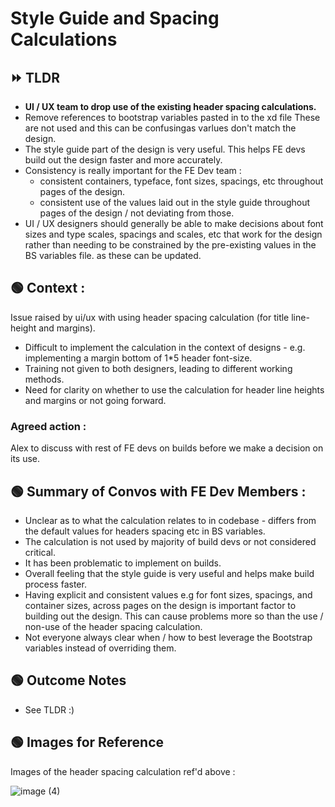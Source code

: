 # Style Guide and Spacing Calculations

## :fast_forward: TLDR
- **UI / UX team to drop use of the existing header spacing calculations.**
- Remove references to bootstrap variables pasted in to the xd file These are not used and this can be confusingas varlues don't match the design.
- The style guide part of the design is very useful. This helps FE devs build out the design faster and more accurately.
- Consistency is really important for the FE Dev team :
  - consistent containers, typeface, font sizes, spacings, etc throughout pages of the design.
  - consistent use of the values laid out in the style guide throughout pages of the design / not deviating from those.
- UI / UX designers should generally be able to make decisions about font sizes and type scales, spacings and scales, etc that work for the design rather than needing to be constrained by the pre-existing values in the BS variables file. as these can be updated.

## :green_circle: Context :
Issue raised by ui/ux with using header spacing calculation (for title line-height and margins).

- Difficult to implement the calculation in the context of designs - e.g. implementing a margin bottom of 1*5 header font-size.
- Training not given to both designers, leading to different working methods.
- Need for clarity on whether to use the calculation for header line heights and margins or not going forward.

### Agreed action :
Alex to discuss with rest of FE devs on builds before we make a decision on its use.

## :green_circle: Summary of Convos with FE Dev Members :
- Unclear as to what the calculation relates to in codebase - differs from the default values for headers spacing etc in BS variables.
- The calculation is not used by majority of build devs or not considered critical.
- It has been problematic to implement on builds.
- Overall feeling that the style guide is very useful and helps make build process faster.
- Having explicit and consistent values e.g for font sizes, spacings, and container sizes, across pages on the design is important factor to building out the design. This can cause problems more so than the use / non-use of the header spacing calculation.
- Not everyone always clear when / how to best leverage the Bootstrap variables instead of overriding them.

## :green_circle: Outcome Notes
- See TLDR :)

## :green_circle: Images for Reference

Images of the header spacing calculation ref'd above :

![image (4)](https://user-images.githubusercontent.com/42029575/223164327-0a4bd36a-4e15-4c33-8992-45de22cbcbf2.png)

